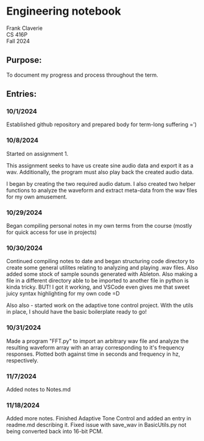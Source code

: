 # Engineering notebook
Frank Claverie<br>
CS 416P<br>
Fall 2024
## Purpose:
To document my progress and process throughout the term.

## Entries:

### 10/1/2024
Established github repository and prepared body for term-long suffering =')

### 10/8/2024
Started on assignment 1.

This assignment seeks to have us create sine audio data and export it as a wav.
Additionally, the program must also play back the created audio data.

I began by creating the two required audio datum. 
I also created two helper functions to analyze the waveform and extract meta-data from the wav files for my own amusement.

### 10/29/2024
Began compiling personal notes in my own terms from the course (mostly for quick access for use in projects)

### 10/30/2024
Continued compiling notes to date and began structuring code directory to create some general utilites relating to analyzing and playing .wav files. Also added some stock of sample sounds generated with Ableton. Also making a file in a different directory able to be imported to another file in python is kinda tricky. BUT! I got it working, and VSCode even gives me that sweet juicy syntax highlighting for my own code =D

Also also - started work on the adaptive tone control project. With the utils in place, I should have the basic boilerplate ready to go!

### 10/31/2024
Made a program "FFT.py" to import an arbitrary wav file and analyze the resulting waveform array with an array corresponding to it's frequency responses. Plotted both against time in seconds and frequency in hz, respectively.

### 11/7/2024
Added notes to Notes.md

### 11/18/2024
Added more notes. Finished Adaptive Tone Control and added an entry in readme.md describing it. Fixed issue with save_wav in BasicUtils.py not being converted back into 16-bit PCM.